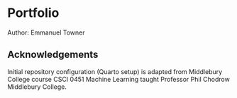 # Portfolio

Author: Emmanuel Towner

## Acknowledgements

Initial repository configuration (Quarto setup) is adapted from Middlebury College course CSCI 0451 Machine Learning taught Professor Phil Chodrow Middlebury College.
